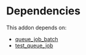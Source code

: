 # Dependencies

This addon depends on:

- [queue_job_batch](https://github.com/bringout/oca-technical)
- [test_queue_job](https://github.com/bringout/oca-technical)
